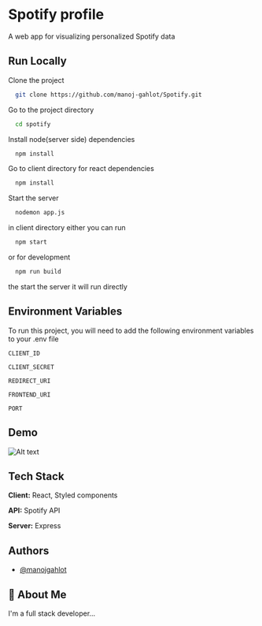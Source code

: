
# Spotify profile

A web app for visualizing personalized Spotify data


## Run Locally

Clone the project

```bash
  git clone https://github.com/manoj-gahlot/Spotify.git
```

Go to the project directory

```bash
  cd spotify
```

Install node(server side) dependencies

```bash
  npm install
```
Go to client directory for react dependencies

```bash
  npm install
```

Start the server

```bash
  nodemon app.js
```

in client directory either you can run
```bash
  npm start
```

or for development
```bash
  npm run build
```
the start the server it will run directly





## Environment Variables

To run this project, you will need to add the following environment variables to your .env file

`CLIENT_ID`

`CLIENT_SECRET`

`REDIRECT_URI`

`FRONTEND_URI`

`PORT`


## Demo
![Alt text](spotify_project-1.gif)



## Tech Stack

**Client:** React, Styled components

**API:** Spotify API

**Server:** Express


## Authors

- [@manojgahlot](https://github.com/manoj-gahlot)


## 🚀 About Me
I'm a full stack developer...



